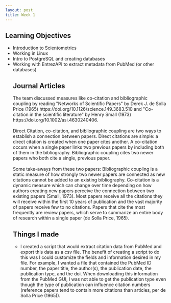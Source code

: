 ```yaml
---
layout: post
title: Week 1
---
```

<h2>Learning Objectives</h2>
<ul>
  <li>Introduction to Scientometrics</li>
  <li>Working in Linux</li>
  <li>Intro to PostgreSQL and creating databases</li>
  <li>Working with EntrezAPI to extract metadata from PubMed (or other databases)</li>

<h2>Journal Articles</h2>
The team discussed measures like co-citation and bibliographic coupling by reading "Networks of Scientific Papers" by Derek J. de Solla Price (1965) https://doi.org/10.1126/science.149.3683.510 and "Co-citation in the scientific literature" by Henry Small (1973) https://doi.org/10.1002/asi.4630240406. 
<br/><br/>
Direct Citation, co-citation, and bibliographic coupling are two ways to establish a connection between papers. Direct citations are simple: a direct citation is created when one paper cites another. A co-citation occurs when a single paper links two previous papers by including both of them in the bibliography. Bibliographic coupling cites two newer papers who both cite a single, previous paper. 
<br/><br/>
Some take-aways from these two papers: Bibliographic coupling is a static measure of how strongly two newer papers are connected as new citations cannot be added to an existing bibliography. Co-citation is a dynamic measure which can change over time depending on how authors creating new papers perceive the connection between two existing papers (Small, 1973). Most papers receive all the citations they will receive within the first 10 years of publication and the vast majority of papers receive few to no citations. Papers that cite the most frequently are review papers, which serve to summarize an entire body of research within a single paper (de Solla Price, 1965). 

<h2>Things I made</h2>
  <ul>
<li>I created a script that would extract citation data from PubMed and export this data as a csv file. The benefit of creating a script to do this was I could customize the fields and information desired in my file. For example, I wanted a file that contained the PubMed ID number, the paper title, the author(s), the publication date, the publication type, and the doi. When downloading this information from the PubMed GUI, I was not able to get the publication type even though the type of publication can influence citation numbers (reference papers tend to contain more citations than articles, per de Solla Price (1965)). </li>
  </ul>
